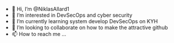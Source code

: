 - 👋 Hi, I’m @NiklasAllard1
- 👀 I’m interested in DevSecOps and cyber security
- 🌱 I’m currently learning system develop DevSecOps on KYH
- 💞️ I’m looking to collaborate on how to make the attractive github
- 📫 How to reach me ...

<!---
NiklasAllard1/NiklasAllard1 is a ✨ special ✨ repository because its `README.md` (this file) appears on your GitHub profile.
You can click the Preview link to take a look at your changes.
--->
